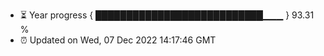 - ⏳ Year progress { ███████████████████████████▁▁▁ } 93.31 %
- ⏰ Updated on Wed, 07 Dec 2022 14:17:46 GMT

